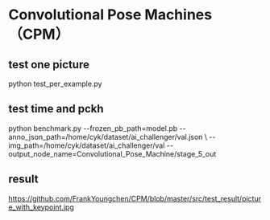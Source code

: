 # Convolutional Pose Machines（CPM） 
## test one picture 
python test_per_example.py 
## test time and pckh 
 python benchmark.py --frozen_pb_path=model.pb --anno_json_path=/home/cyk/dataset/ai_challenger/val.json \ 
                     --img_path=/home/cyk/dataset/ai_challenger/val --output_node_name=Convolutional_Pose_Machine/stage_5_out
## result
https://github.com/FrankYoungchen/CPM/blob/master/src/test_result/picture_with_keypoint.jpg
